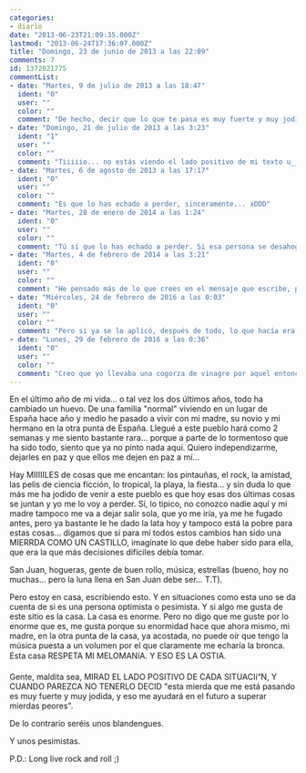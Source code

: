 ```yaml
---
categories:
- diario
date: "2013-06-23T21:09:35.000Z"
lastmod: "2013-06-24T17:36:07.000Z"
title: "Domingo, 23 de junio de 2013 a las 22:09"
comments: 7
id: 1372021775
commentList:
- date: "Martes, 9 de julio de 2013 a las 18:47"
  ident: "0"
  user: ""
  color: ""
  comment: "De hecho, decir que lo que te pasa es muy fuerte y muy jodido no te ayuda una mierda. Ayuda más darse cuenta de que realmente no es para tanto y la tragedia podría haber sido un pequeño drama y pensar de él algo parecido a \"bueno, esto es poco para lo que podría haber sido, siempre puede ser peor\". Pero no, no estoy lúcido con las palabras hoy, no me convence esa forma de pensar tampoco.  \n  \nLa forma en que juzgas es muy bruta. Hay que tener más mano izquierda en lugar de liarse con la derecha a dar guantazos verbales de este calibre solo por buscar una forma de convencerse a uno mismo de lo que se expresa en los mismos.  \n  \nVamos, que la forma en que exiges y demandas respeto a tu persona es el verdadero problema. ¿Qué más dará que no te respeten si la que no se respeta eres tú permitiéndote experimentar una rabia como esta que destilas en palabras? El día que no te duela que los demás no te respeten... ese día dejarás de ser una blandengue de verdad. Hasta entonces la blandengue serás tú, no quien no se comporte como tú. Hay más formas de ser fuerte y la que plasmas aquí es una de las que se compran en los todo a 100. No te dura ni tres días.  \n  \nAplícate el cuento de verdad y mira el verdadero lado positivo de cada situación, porque aquí no veo ni rastro de él cuando me pongo a leer entre líneas. Y es muy importante lo que escribes sin querer entre líneas, acuérdate para otra vez."
- date: "Domingo, 21 de julio de 2013 a las 3:23"
  ident: "1"
  user: ""
  color: ""
  comment: "Tiiiiio... no estás viendo el lado positivo de mi texto u__í¹"
- date: "Martes, 6 de agosto de 2013 a las 17:17"
  ident: "0"
  user: ""
  color: ""
  comment: "Es que lo has echado a perder, sinceramente... xDDD"
- date: "Martes, 28 de enero de 2014 a las 1:24"
  ident: "0"
  user: ""
  color: ""
  comment: "Tú sí que lo has echado a perder. Si esa persona se desahoga en ese momento dando forma en palabras a sus pensamientos, quien eres tú para criticarla? Y porqué buscas leer entrelineas? Y si es alguien muy literal y al entrelinear malinterpretas? Y porqué en lugar de buscar entrelineas no piensas en el mensaje que se escribe?   \n  \nLo mejor es ser realista, y dentro de este, positivo :P xD"
- date: "Martes, 4 de febrero de 2014 a las 3:21"
  ident: "0"
  user: ""
  color: ""
  comment: "He pensado más de lo que crees en el mensaje que escribe, pues no me quedo en la superficie. Está bien que se desahogue, sí. Pero que yo proponga como método infalible un cambio de creencias sobre todas las cosas creo que no echa a perder nada, más bien aporta algo mejor que sufrir gratuitamente. Es mejor no regalarle a nada ni nadie nuestra capacidad para sufrir, y eso es justo lo que ella demuestra que hace con esta forma de desahogarse.  \n  \nAdemás, ¿quién te dice a ti que no escribí todo esto para someter a la máxima presión todo el positivismo que se busca aquí para superar mierdas? Quizá estaba esperando que vierais la parte positiva de mi crítica (que ojo, es constructiva por mucho que pueda ridiculizar) y también que sacarais lo mejor de mis palabras. Porque entre líneas siempre se queda escrito algo, y a mí me parece de muy poca educación llamar \"blandengue\" a quien no es capaz de hacer las cosas como ella lo hace. Y por esa misma razón hice otra mierda más del método que propone para superar mierdas. Realmente es otra mierda superar los problemas así, esa forma de \"ver el lado positivo\" hace que uno se endurezca y se convierta en una piedra (no digo que a todos les pase, pero sí a muchos). Y me parece de blandengues también que uno crea que su forma de superar mierdas sea universalizable. Por esas mismas razones, me paso el lado positivo de este desahogo por el forro.  \n  \nPrefiero verle el lado positivo a otros desahogos que sean más respetuosos y menos vanagloriosos. Pero, ¿a este? Prefiero no vérselo, y no por eso soy cruel, más bien estoy haciendo un favor, \"esta putada que le estoy haciendo es muy fuerte y muy jodida, y eso la ayudará en el futuro a superar mierdas peores\". Si tanto valora su cuento, que se lo aplique.  \n  \nMenos orgullo y más realismo, que ser realista es algo muy distinto a lo que se ha expresado aquí arriba."
- date: "Miércoles, 24 de febrero de 2016 a las 0:03"
  ident: "0"
  user: ""
  color: ""
  comment: "Pero si ya se lo aplicó, después de todo, lo que hacía era estar aplicándose el cuento. Se desahogaba para ser más positiva, no? XD  \nAins, creo q me voy a dormir, llevo una cogorza..."
- date: "Lunes, 29 de febrero de 2016 a las 0:36"
  ident: "0"
  user: ""
  color: ""
  comment: "Creo que yo llevaba una cogorza de vinagre por aquel entonces. Qué ácido que era con el mundo entero."
---
```


En el último año de mi vida... o tal vez los dos últimos años, todo ha cambiado un huevo. De una familia "normal" viviendo en un lugar de España hace año y medio he pasado a vivir con mi madre, su novio y mi hermano en la otra punta de España. Llegué a este pueblo hará como 2 semanas y me siento bastante rara... porque a parte de lo tormentoso que ha sido todo, siento que ya no pinto nada aquí. Quiero independizarme, dejarles en paz y que ellos me dejen en paz a mí...  
  
Hay MIIIIILES de cosas que me encantan: los pintauñas, el rock, la amistad, las pelis de ciencia ficción, lo tropical, la playa, la fiesta... y sin duda lo que más me ha jodido de venir a este pueblo es que hoy esas dos últimas cosas se juntan y yo me lo voy a perder. Sí, lo tipico, no conozco nadie aquí y mi madre tampoco me va a dejar salir sola, que yo me iría, ya me he fugado antes, pero ya bastante le he dado la lata hoy y tampoco está la pobre para estas cosas... digamos que si para mí todos estos cambios han sido una MIERRDA COMO UN CASTILLO, imagínate lo que debe haber sido para ella, que era la que más decisiones difíciles debía tomar.  
  
San Juan, hogueras, gente de buen rollo, música, estrellas (bueno, hoy no muchas... pero la luna llena en San Juan debe ser... T.T).   
  
Pero estoy en casa, escribiendo esto. Y en situaciones como esta uno se da cuenta de si es una persona optimista o pesimista. Y si algo me gusta de este sitio es la casa. La casa es enorme. Pero no digo que me guste por lo enorme que es, me gusta porque su enormidad hace que ahora mismo, mi madre, en la otra punta de la casa, ya acostada, no puede oír que tengo la música puesta a un volumen por el que claramente me echaría la bronca. Esta casa RESPETA MI MELOMANíA. Y ESO ES LA OSTIA.  
  
Gente, maldita sea, MIRAD EL LADO POSITIVO DE CADA SITUACIí“N, Y CUANDO PAREZCA NO TENERLO DECID "esta mierda que me está pasando es muy fuerte y muy jodida, y eso me ayudará en el futuro a superar mierdas peores".  
  
De lo contrario seréis unos blandengues.  
  
Y unos pesimistas.  
  
P.D.: Long live rock and roll ;)